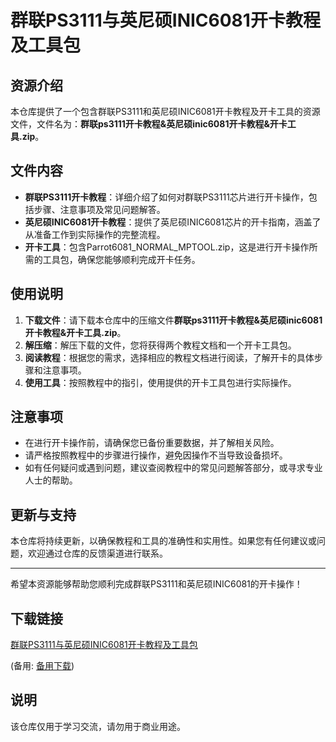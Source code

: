 # 群联PS3111与英尼硕INIC6081开卡教程及工具包

## 资源介绍

本仓库提供了一个包含群联PS3111和英尼硕INIC6081开卡教程及开卡工具的资源文件，文件名为：**群联ps3111开卡教程&英尼硕inic6081开卡教程&开卡工具.zip**。

## 文件内容

- **群联PS3111开卡教程**：详细介绍了如何对群联PS3111芯片进行开卡操作，包括步骤、注意事项及常见问题解答。
- **英尼硕INIC6081开卡教程**：提供了英尼硕INIC6081芯片的开卡指南，涵盖了从准备工作到实际操作的完整流程。
- **开卡工具**：包含Parrot6081_NORMAL_MPTOOL.zip，这是进行开卡操作所需的工具包，确保您能够顺利完成开卡任务。

## 使用说明

1. **下载文件**：请下载本仓库中的压缩文件**群联ps3111开卡教程&英尼硕inic6081开卡教程&开卡工具.zip**。
2. **解压缩**：解压下载的文件，您将获得两个教程文档和一个开卡工具包。
3. **阅读教程**：根据您的需求，选择相应的教程文档进行阅读，了解开卡的具体步骤和注意事项。
4. **使用工具**：按照教程中的指引，使用提供的开卡工具包进行实际操作。

## 注意事项

- 在进行开卡操作前，请确保您已备份重要数据，并了解相关风险。
- 请严格按照教程中的步骤进行操作，避免因操作不当导致设备损坏。
- 如有任何疑问或遇到问题，建议查阅教程中的常见问题解答部分，或寻求专业人士的帮助。

## 更新与支持

本仓库将持续更新，以确保教程和工具的准确性和实用性。如果您有任何建议或问题，欢迎通过仓库的反馈渠道进行联系。

---

希望本资源能够帮助您顺利完成群联PS3111和英尼硕INIC6081的开卡操作！

## 下载链接
[群联PS3111与英尼硕INIC6081开卡教程及工具包](https://pan.quark.cn/s/9d67eb8517fb) 

(备用: [备用下载](https://pan.baidu.com/s/1BoWhDTZ5VzyT6hsnGUFM5w?pwd=1234))

## 说明

该仓库仅用于学习交流，请勿用于商业用途。
